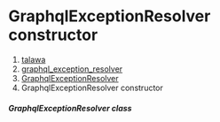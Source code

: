 
<div>

# GraphqlExceptionResolver constructor

</div>










1.  [talawa](../../index.md)
2.  [graphql_exception_resolver](../../exceptions_graphql_exception_resolver/)
3.  [GraphqlExceptionResolver](../../exceptions_graphql_exception_resolver/GraphqlExceptionResolver-class.md)
4.  GraphqlExceptionResolver constructor

##### GraphqlExceptionResolver class








